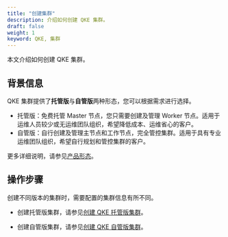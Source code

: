 ```yaml
---
title: "创建集群"
description: 介绍如何创建 QKE 集群。
draft: false
weight: 1
keyword: QKE, 集群
---
```


本文介绍如何创建 QKE 集群。

## 背景信息

QKE 集群提供了**托管版**与**自管版**两种形态，您可以根据需求进行选择。

- 托管版：免费托管 Master 节点，您只需要创建及管理 Worker 节点。适用于运维人员较少或无运维团队组织，希望降低成本、运维省心的客户。
- 自管版：自行创建及管理主节点和工作节点，完全管控集群。适用于具有专业运维团队组织，希望自行规划和管控集群的客户。

更多详细说明，请参见[产品形态](/container/qke_plus/intro/introduction/#产品形态)。

## 操作步骤

创建不同版本的集群时，需要配置的集群信息有所不同。

-  创建托管版集群，请参见[创建 QKE 托管版集群](../../../quickstart/create_hosting_cluster/)。

-  创建自管版集群，请参见[创建 QKE 自管版集群](../../../quickstart/create_selfmgt_cluster/)。
